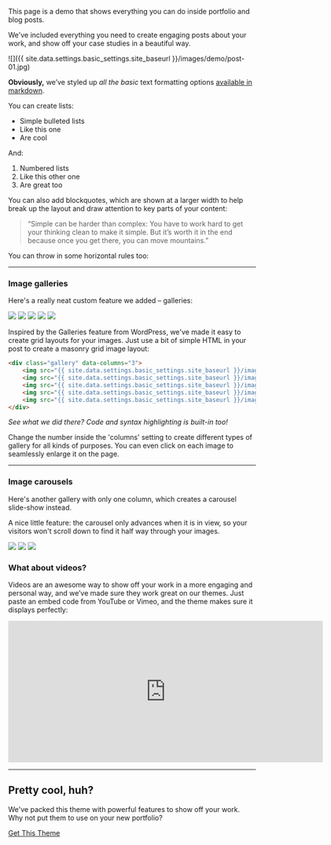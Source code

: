 This page is a demo that shows everything you can do inside portfolio and blog posts.

We've included everything you need to create engaging posts about your work, and show off your case studies in a beautiful way.

![]({{ site.data.settings.basic_settings.site_baseurl }}/images/demo/post-01.jpg)

**Obviously,** we’ve styled up *all the basic* text formatting options [available in markdown](https://github.com/adam-p/markdown-here/wiki/Markdown-Cheatsheet).

You can create lists:

* Simple bulleted lists
* Like this one
* Are cool

And:

1. Numbered lists
2. Like this other one
3. Are great too

You can also add blockquotes, which are shown at a larger width to help break up the layout and draw attention to key parts of your content:

> “Simple can be harder than complex: You have to work hard to get your thinking clean to make it simple. But it’s worth it in the end because once you get there, you can move mountains.”

You can throw in some horizontal rules too:

---

### Image galleries

Here's a really neat custom feature we added – galleries:

<div class="gallery" data-columns="3">
	<img src="{{ site.data.settings.basic_settings.site_baseurl }}/images/demo/post-05.jpg">
	<img src="{{ site.data.settings.basic_settings.site_baseurl }}/images/demo/post-06.jpg">
	<img src="{{ site.data.settings.basic_settings.site_baseurl }}/images/demo/post-07.jpg">
	<img src="{{ site.data.settings.basic_settings.site_baseurl }}/images/demo/post-08.jpg">
	<img src="{{ site.data.settings.basic_settings.site_baseurl }}/images/demo/post-09.jpg">
</div>

Inspired by the Galleries feature from WordPress, we've made it easy to create grid layouts for your images. Just use a bit of simple HTML in your post to create a masonry grid image layout:

```html
<div class="gallery" data-columns="3">
    <img src="{{ site.data.settings.basic_settings.site_baseurl }}/images/demo/post-05.jpg">
    <img src="{{ site.data.settings.basic_settings.site_baseurl }}/images/demo/post-06.jpg">
    <img src="{{ site.data.settings.basic_settings.site_baseurl }}/images/demo/post-07.jpg">
    <img src="{{ site.data.settings.basic_settings.site_baseurl }}/images/demo/post-08.jpg">
    <img src="{{ site.data.settings.basic_settings.site_baseurl }}/images/demo/post-09.jpg">
</div>
```

*See what we did there? Code and syntax highlighting is built-in too!*

Change the number inside the 'columns' setting to create different types of gallery for all kinds of purposes. You can even click on each image to seamlessly enlarge it on the page.

---

### Image carousels

Here's another gallery with only one column, which creates a carousel slide-show instead.

A nice little feature: the carousel only advances when it is in view, so your visitors won't scroll down to find it half way through your images.

<div class="gallery" data-columns="1">
	<img src="{{ site.data.settings.basic_settings.site_baseurl }}/images/demo/post-02.jpg">
	<img src="{{ site.data.settings.basic_settings.site_baseurl }}/images/demo/post-03.jpg">
	<img src="{{ site.data.settings.basic_settings.site_baseurl }}/images/demo/post-04.jpg">
</div>

### What about videos?

Videos are an awesome way to show off your work in a more engaging and personal way, and we’ve made sure they work great on our themes. Just paste an embed code from YouTube or Vimeo, and the theme makes sure it displays perfectly:

<iframe src="https://player.vimeo.com/video/203710832" width="640" height="288" frameborder="0" webkitallowfullscreen mozallowfullscreen allowfullscreen></iframe>

---

## Pretty cool, huh?

We've packed this theme with powerful features to show off your work. Why not put them to use on your new portfolio?

<a href="https://jekyllthemes.io/theme/journal-personal-jekyll-theme" class="button button--large">Get This Theme</a>